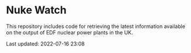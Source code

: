# Nuke Watch

This repository includes code for retrieving the latest information available on the output of EDF nuclear power plants in the UK.

Last updated: 2022-07-16 23:08